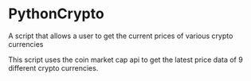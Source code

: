 # PythonCrypto
A script that allows a user to get the current prices of various crypto currencies

This script uses the coin market cap api to get the latest price data of 9 different crypto currencies.
